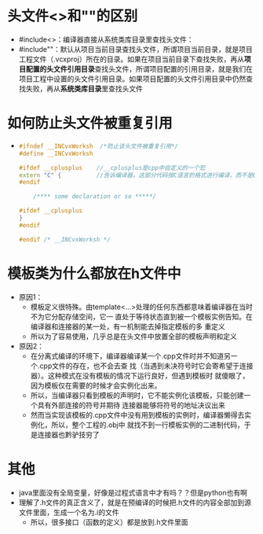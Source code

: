 # 头文件<>和""的区别

- #include<>：编译器直接从系统类库目录里查找头文件： 
- \#include""：默认从项目当前目录查找头文件，所谓项目当前目录，就是项目工程文件（.vcxproj）所在的目录。如果在项目当前目录下查找失败，再从**项目配置的头文件引用目录**查找头文件，所谓项目配置的引用目录，就是我们在项目工程中设置的头文件引用目录。如果项目配置的头文件引用目录中仍然查找失败，再从**系统类库目录**里查找头文件



# 如何防止头文件被重复引用

- ```cpp
  #ifndef __INCvxWorksh  /*防止该头文件被重复引用*/
  #define __INCvxWorksh
  
  #ifdef __cplusplus    //__cplusplus是cpp中自定义的一个宏
  extern "C" {          //告诉编译器，这部分代码按C语言的格式进行编译，而不是C++的
  #endif
  
      /**** some declaration or so *****/  
  
  #ifdef __cplusplus
  }
  #endif
  
  #endif /* __INCvxWorksh */
  ```



# 模板类为什么都放在h文件中

- 原因1：
  - 模板定义很特殊。由template<…>处理的任何东西都意味着编译器在当时不为它分配存储空间，它一 直处于等待状态直到被一个模板实例告知。在编译器和连接器的某一处，有一机制能去掉指定模板的多 重定义
  - 所以为了容易使用，几乎总是在头文件中放置全部的模板声明和定义
- 原因2：
  - 在分离式编译的环境下，编译器编译某一个.cpp文件时并不知道另一个.cpp文件的存在，也不会去查 找（当遇到未决符号时它会寄希望于连接器）。这种模式在没有模板的情况下运行良好，但遇到模板时 就傻眼了，因为模板仅在需要的时候才会实例化出来。
  - 所以，当编译器只看到模板的声明时，它不能实例化该模板，只能创建一个具有外部连接的符号并期待 连接器能够将符号的地址决议出来 
  - 然而当实现该模板的.cpp文件中没有用到模板的实例时，编译器懒得去实例化，所以，整个工程的.obj中 就找不到一行模板实例的二进制代码，于是连接器也黔驴技穷了



# 其他

- java里面没有全局变量，好像是过程式语言中才有吗？？但是python也有啊
- 理解了.h文件的真正含义了，就是在预编译的时候把.h文件的内容全部加到源文件里面，生成一个名为.i的文件
  - 所以，很多接口（函数的定义）都是放到.h文件里面